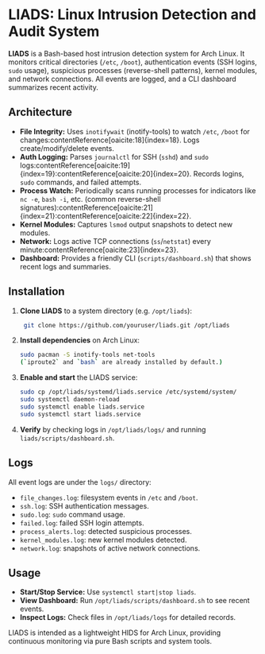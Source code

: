 # LIADS: Linux Intrusion Detection and Audit System

**LIADS** is a Bash-based host intrusion detection system for Arch Linux. It monitors critical directories (`/etc`, `/boot`), authentication events (SSH logins, `sudo` usage), suspicious processes (reverse-shell patterns), kernel modules, and network connections. All events are logged, and a CLI dashboard summarizes recent activity.

## Architecture

- **File Integrity:** Uses `inotifywait` (inotify-tools) to watch `/etc`, `/boot` for changes:contentReference[oaicite:18]{index=18}. Logs create/modify/delete events.
- **Auth Logging:** Parses `journalctl` for SSH (`sshd`) and `sudo` logs:contentReference[oaicite:19]{index=19}:contentReference[oaicite:20]{index=20}. Records logins, `sudo` commands, and failed attempts.
- **Process Watch:** Periodically scans running processes for indicators like `nc -e`, `bash -i`, etc. (common reverse-shell signatures):contentReference[oaicite:21]{index=21}:contentReference[oaicite:22]{index=22}.
- **Kernel Modules:** Captures `lsmod` output snapshots to detect new modules.
- **Network:** Logs active TCP connections (`ss`/`netstat`) every minute:contentReference[oaicite:23]{index=23}.
- **Dashboard:** Provides a friendly CLI (`scripts/dashboard.sh`) that shows recent logs and summaries.

## Installation

1. **Clone LIADS** to a system directory (e.g. `/opt/liads`):
   ```bash
    git clone https://github.com/youruser/liads.git /opt/liads
2. **Install dependencies** on Arch Linux:
    ```bash
    sudo pacman -S inotify-tools net-tools
    (`iproute2` and `bash` are already installed by default.)
3. **Enable and start** the LIADS service:
    ```bash
    sudo cp /opt/liads/systemd/liads.service /etc/systemd/system/
    sudo systemctl daemon-reload
    sudo systemctl enable liads.service
    sudo systemctl start liads.service
4. **Verify** by checking logs in `/opt/liads/logs/` and running `liads/scripts/dashboard.sh`.

## Logs

All event logs are under the `logs/` directory:
- `file_changes.log`: filesystem events in `/etc` and `/boot`.
- `ssh.log`: SSH authentication messages.
- `sudo.log`: `sudo` command usage.
- `failed.log`: failed SSH login attempts.
- `process_alerts.log`: detected suspicious processes.
- `kernel_modules.log`: new kernel modules detected.
- `network.log`: snapshots of active network connections.

## Usage

- **Start/Stop Service:** Use `systemctl start|stop liads`.
- **View Dashboard:** Run `/opt/liads/scripts/dashboard.sh` to see recent events.
- **Inspect Logs:** Check files in `/opt/liads/logs` for detailed records.

LIADS is intended as a lightweight HIDS for Arch Linux, providing continuous monitoring via pure Bash scripts and system tools.
